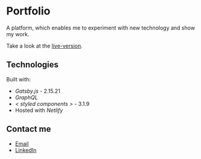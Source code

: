# Portfolio

A platform, which enables me to experiment with new technology and show my work.

Take a look at the [live-version](https://mariusgessler.com).
 
## Technologies 

Built with: 

* _Gatsby.js_ - 2.15.21
* _GraphQL_ 
* _< styled components >_ - 3.1.9
* Hosted with _Netlify_

## Contact me

* [Email](mailto:marius.gessler@gmail.com)
* [LinkedIn](https://www.linkedin.com/in/marius-gessler/)



